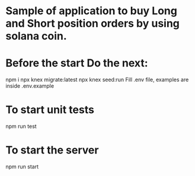 # Sample of application to buy Long and Short position orders by using solana coin.

# Before the start Do the next:
npm i 
npx knex migrate:latest
npx knex seed:run
Fill .env file, examples are inside .env.example

# To start unit tests
npm run test

# To start the server
npm run start


